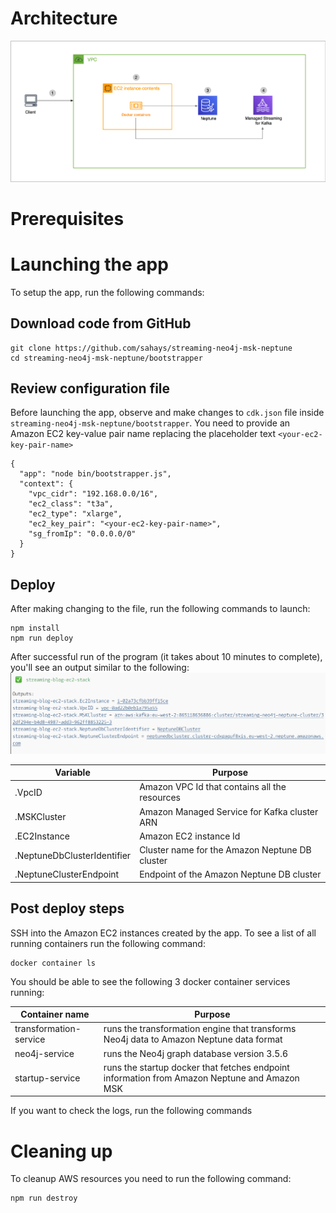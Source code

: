 # Architecture

![AWS Architecture](images/streaming-high-level.jpg)

# Prerequisites

# Launching the app

To setup the app, run the following commands:

## Download code from GitHub

```
git clone https://github.com/sahays/streaming-neo4j-msk-neptune
cd streaming-neo4j-msk-neptune/bootstrapper
```

## Review configuration file

Before launching the app, observe and make changes to `cdk.json` file inside
`streaming-neo4j-msk-neptune/bootstrapper`. You need to provide an Amazon EC2
key-value pair name replacing the placeholder text `<your-ec2-key-pair-name>`

```
{
  "app": "node bin/bootstrapper.js",
  "context": {
    "vpc_cidr": "192.168.0.0/16",
    "ec2_class": "t3a",
    "ec2_type": "xlarge",
    "ec2_key_pair": "<your-ec2-key-pair-name>",
    "sg_fromIp": "0.0.0.0/0"
  }
}
```

## Deploy

After making changing to the file, run the following commands to launch:

```
npm install
npm run deploy
```

After successful run of the program (it takes about 10 minutes to complete),
you'll see an output similar to the following:
![EC2 output](images/ec2-output.png)

| Variable                    | Purpose                                        |
| --------------------------- | ---------------------------------------------- |
| .VpcID                      | Amazon VPC Id that contains all the resources  |
| .MSKCluster                 | Amazon Managed Service for Kafka cluster ARN   |
| .EC2Instance                | Amazon EC2 instance Id                         |
| .NeptuneDbClusterIdentifier | Cluster name for the Amazon Neptune DB cluster |
| .NeptuneClusterEndpoint     | Endpoint of the Amazon Neptune DB cluster      |

## Post deploy steps

SSH into the Amazon EC2 instances created by the app. To see a list of all
running containers run the following command:

```
docker container ls
```

You should be able to see the following 3 docker container services running:

| Container name         | Purpose                                                                                      |
| ---------------------- | -------------------------------------------------------------------------------------------- |
| transformation-service | runs the transformation engine that transforms Neo4j data to Amazon Neptune data format      |
| neo4j-service          | runs the Neo4j graph database version 3.5.6                                                  |
| startup-service        | runs the startup docker that fetches endpoint information from Amazon Neptune and Amazon MSK |

If you want to check the logs, run the following commands

# Cleaning up

To cleanup AWS resources you need to run the following command:

```
npm run destroy
```
